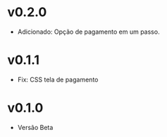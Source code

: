 # v0.2.0

* Adicionado: Opção de pagamento em um passo.

# v0.1.1

* Fix: CSS tela de pagamento

# v0.1.0

* Versão Beta